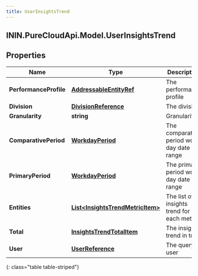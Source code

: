 ```yaml
---
title: UserInsightsTrend
---
```

## ININ.PureCloudApi.Model.UserInsightsTrend

## Properties

|Name | Type | Description | Notes|
|------------ | ------------- | ------------- | -------------|
| **PerformanceProfile** | [**AddressableEntityRef**](AddressableEntityRef.html) | The performance profile | [optional] |
| **Division** | [**DivisionReference**](DivisionReference.html) | The division | [optional] |
| **Granularity** | **string** | Granularity | [optional] |
| **ComparativePeriod** | [**WorkdayPeriod**](WorkdayPeriod.html) | The comparative period work day date range | [optional] |
| **PrimaryPeriod** | [**WorkdayPeriod**](WorkdayPeriod.html) | The primary period work day date range | [optional] |
| **Entities** | [**List&lt;InsightsTrendMetricItem&gt;**](InsightsTrendMetricItem.html) | The list of insights trend for each metric | [optional] |
| **Total** | [**InsightsTrendTotalItem**](InsightsTrendTotalItem.html) | The insights trend in total | [optional] |
| **User** | [**UserReference**](UserReference.html) | The query user | [optional] |
{: class="table table-striped"}


